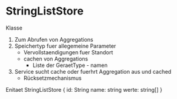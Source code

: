StringListStore
===============

Klasse
1. Zum Abrufen von Aggregations
2. Speichertyp fuer allegemeine Parameter
	- Vervollstaendigungen fuer Standort
	- cachen von Aggregations
		- Liste der GeraetType - namen
3. Service sucht cache oder fuerhrt Aggregation aus und cached
	- Rücksetzmechanismus

Enitaet StringListStore {
id: String
name: string
werte: string[]
}
